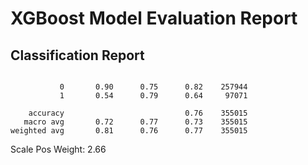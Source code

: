 # XGBoost Model Evaluation Report

## Classification Report

```              precision    recall  f1-score   support

           0       0.90      0.75      0.82    257944
           1       0.54      0.79      0.64     97071

    accuracy                           0.76    355015
   macro avg       0.72      0.77      0.73    355015
weighted avg       0.81      0.76      0.77    355015

```
Scale Pos Weight: 2.66
